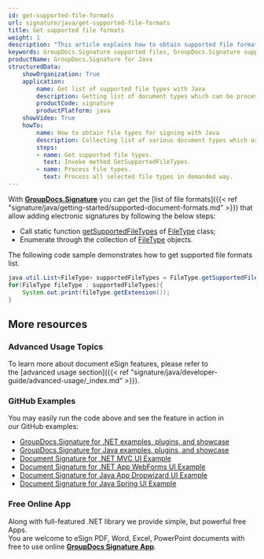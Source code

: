 ```yaml
---
id: get-supported-file-formats
url: signature/java/get-supported-file-formats
title: Get supported file formats
weight: 1
description: "This article explains how to obtain supported file formats list for PDF, Words, Spreadsheet or Presentation document types when working with GroupDocs.Signature within your .NET applications."
keywords: GroupDocs.Signature supported files, GroupDocs.Signature supported documents, GroupDocs.Signature PDF files, GroupDocs.Signature Words files, GroupDocs.Signature Presentation files, GroupDocs.Signature Spreadsheet files
productName: GroupDocs.Signature for Java
structuredData:
    showOrganization: True
    application:    
        name: Get list of supported file types with Java    
        description: Getting list of document types which can be processed using Java language and GroupDocs.Signature for Java APIs
        productCode: signature
        productPlatform: java 
    showVideo: True
    howTo:
        name: How to obtain file types for signing with Java 
        description: Collecting list of various document types which are suitable for signing in Java
        steps:
        - name: Get supported file types.
          text: Invoke method GetSupportedFileTypes. 
        - name: Process file types.
          text: Process all selected file types in demanded way. 
---
```

With [**GroupDocs.Signature**](https://products.groupdocs.com/signature/java) you can get the [list of file formats]({{< ref "signature/java/getting-started/supported-document-formats.md" >}}) that allow adding electronic signatures by following the below steps:

*   Call static function [getSupportedFileTypes](https://reference.groupdocs.com/signature/java/com.groupdocs.signature.domain.documentpreview/FileType#getSupportedFileTypes()) of [FileType](https://reference.groupdocs.com/signature/java/com.groupdocs.signature.domain.documentpreview/FileType) class;
*   Enumerate through the collection of [FileType](https://reference.groupdocs.com/signature/java/com.groupdocs.signature.domain.documentpreview/FileType) objects.

The following code sample demonstrates how to get supported file formats list.

```java
java.util.List<FileType> supportedFileTypes = FileType.getSupportedFileTypes();
for(FileType fileType : supportedFileTypes){
    System.out.print(fileType.getExtension());
}
```

## More resources
### Advanced Usage Topics
To learn more about document eSign features, please refer to the [advanced usage section]({{< ref "signature/java/developer-guide/advanced-usage/_index.md" >}}).

### GitHub Examples
You may easily run the code above and see the feature in action in our GitHub examples:
*   [GroupDocs.Signature for .NET examples, plugins, and showcase](https://github.com/groupdocs-signature/GroupDocs.Signature-for-.NET)    
*   [GroupDocs.Signature for Java examples, plugins, and showcase](https://github.com/groupdocs-signature/GroupDocs.Signature-for-Java)    
*   [Document Signature for .NET MVC UI Example](https://github.com/groupdocs-signature/GroupDocs.Signature-for-.NET-MVC)    
*   [Document Signature for .NET App WebForms UI Example](https://github.com/groupdocs-signature/GroupDocs.Signature-for-.NET-WebForms)    
*   [Document Signature for Java App Dropwizard UI Example](https://github.com/groupdocs-signature/GroupDocs.Signature-for-Java-Dropwizard)   
*   [Document Signature for Java Spring UI Example](https://github.com/groupdocs-signature/GroupDocs.Signature-for-Java-Spring)
    
### Free Online App
Along with full-featured .NET library we provide simple, but powerful free Apps.  
You are welcome to eSign PDF, Word, Excel, PowerPoint documents with free to use online **[GroupDocs Signature App](https://products.groupdocs.app/signature)**.
